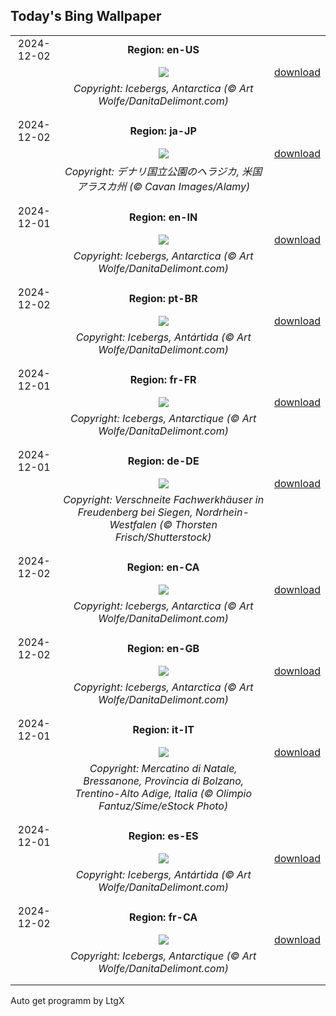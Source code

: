 ## Today's Bing Wallpaper
|      |      |      |
| :----: | :----: | :----: |
|2024-12-02|**Region: en-US**||
||![](https://www.bing.com/th?id=OHR.IcebergsAntarctica_EN-US6829804691_UHD.jpg&pid=hp&w=1152&h=648&rs=1&c=4)| [download](https://www.bing.com/th?id=OHR.IcebergsAntarctica_EN-US6829804691_UHD.jpg)|
||*Copyright: Icebergs, Antarctica (© Art Wolfe/DanitaDelimont.com)*
||
|||
|2024-12-02|**Region: ja-JP**||
||![](https://www.bing.com/th?id=OHR.SnowMoose_JA-JP7555569429_UHD.jpg&pid=hp&w=1152&h=648&rs=1&c=4)| [download](https://www.bing.com/th?id=OHR.SnowMoose_JA-JP7555569429_UHD.jpg)|
||*Copyright: デナリ国立公園のヘラジカ, 米国 アラスカ州  (© Cavan Images/Alamy)*
||
|||
|2024-12-01|**Region: en-IN**||
||![](https://www.bing.com/th?id=OHR.IcebergsAntarctica_EN-IN1897026898_UHD.jpg&pid=hp&w=1152&h=648&rs=1&c=4)| [download](https://www.bing.com/th?id=OHR.IcebergsAntarctica_EN-IN1897026898_UHD.jpg)|
||*Copyright: Icebergs, Antarctica (© Art Wolfe/DanitaDelimont.com)*
||
|||
|2024-12-02|**Region: pt-BR**||
||![](https://www.bing.com/th?id=OHR.IcebergsAntarctica_PT-BR8796328683_UHD.jpg&pid=hp&w=1152&h=648&rs=1&c=4)| [download](https://www.bing.com/th?id=OHR.IcebergsAntarctica_PT-BR8796328683_UHD.jpg)|
||*Copyright: Icebergs, Antártida (© Art Wolfe/DanitaDelimont.com)*
||
|||
|2024-12-01|**Region: fr-FR**||
||![](https://www.bing.com/th?id=OHR.IcebergsAntarctica_FR-FR7491065799_UHD.jpg&pid=hp&w=1152&h=648&rs=1&c=4)| [download](https://www.bing.com/th?id=OHR.IcebergsAntarctica_FR-FR7491065799_UHD.jpg)|
||*Copyright: Icebergs, Antarctique (© Art Wolfe/DanitaDelimont.com)*
||
|||
|2024-12-01|**Region: de-DE**||
||![](https://www.bing.com/th?id=OHR.FreudenbergHistoricHouses_DE-DE3863423728_UHD.jpg&pid=hp&w=1152&h=648&rs=1&c=4)| [download](https://www.bing.com/th?id=OHR.FreudenbergHistoricHouses_DE-DE3863423728_UHD.jpg)|
||*Copyright: Verschneite Fachwerkhäuser in Freudenberg bei Siegen, Nordrhein-Westfalen (© Thorsten Frisch/Shutterstock)*
||
|||
|2024-12-02|**Region: en-CA**||
||![](https://www.bing.com/th?id=OHR.IcebergsAntarctica_EN-CA5966857635_UHD.jpg&pid=hp&w=1152&h=648&rs=1&c=4)| [download](https://www.bing.com/th?id=OHR.IcebergsAntarctica_EN-CA5966857635_UHD.jpg)|
||*Copyright: Icebergs, Antarctica (© Art Wolfe/DanitaDelimont.com)*
||
|||
|2024-12-02|**Region: en-GB**||
||![](https://www.bing.com/th?id=OHR.IcebergsAntarctica_EN-GB9447266279_UHD.jpg&pid=hp&w=1152&h=648&rs=1&c=4)| [download](https://www.bing.com/th?id=OHR.IcebergsAntarctica_EN-GB9447266279_UHD.jpg)|
||*Copyright: Icebergs, Antarctica (© Art Wolfe/DanitaDelimont.com)*
||
|||
|2024-12-01|**Region: it-IT**||
||![](https://www.bing.com/th?id=OHR.MercatiDiNataleBolzano_IT-IT2256905385_UHD.jpg&pid=hp&w=1152&h=648&rs=1&c=4)| [download](https://www.bing.com/th?id=OHR.MercatiDiNataleBolzano_IT-IT2256905385_UHD.jpg)|
||*Copyright: Mercatino di Natale, Bressanone, Provincia di Bolzano, Trentino-Alto Adige, Italia (© Olimpio Fantuz/Sime/eStock Photo)*
||
|||
|2024-12-01|**Region: es-ES**||
||![](https://www.bing.com/th?id=OHR.IcebergsAntarctica_ES-ES3608779732_UHD.jpg&pid=hp&w=1152&h=648&rs=1&c=4)| [download](https://www.bing.com/th?id=OHR.IcebergsAntarctica_ES-ES3608779732_UHD.jpg)|
||*Copyright: Icebergs, Antártida (© Art Wolfe/DanitaDelimont.com)*
||
|||
|2024-12-02|**Region: fr-CA**||
||![](https://www.bing.com/th?id=OHR.IcebergsAntarctica_FR-CA4528106191_UHD.jpg&pid=hp&w=1152&h=648&rs=1&c=4)| [download](https://www.bing.com/th?id=OHR.IcebergsAntarctica_FR-CA4528106191_UHD.jpg)|
||*Copyright: Icebergs, Antarctique (© Art Wolfe/DanitaDelimont.com)*
||
|||

Auto get programm by LtgX

